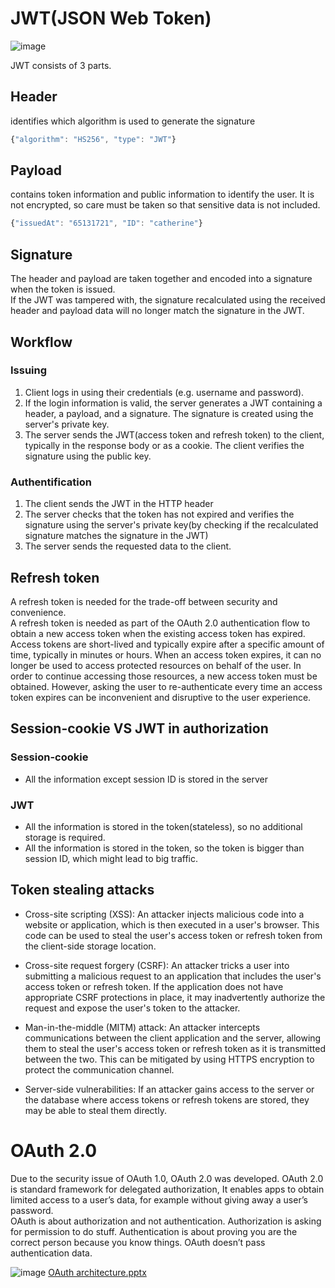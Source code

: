 # JWT(JSON Web Token)
![image](https://user-images.githubusercontent.com/67142421/183502457-7ba21a27-068e-4421-9670-e1f1736208ca.png)

JWT consists of 3 parts.
## Header
identifies which algorithm is used to generate the signature
~~~javascript
{"algorithm": "HS256", "type": "JWT"}
~~~
## Payload
contains token information and public information to identify the user. It is not encrypted, so care must be taken so that sensitive data is not included.
~~~javascript
{"issuedAt": "65131721", "ID": "catherine"}
~~~
## Signature
The header and payload are taken together and encoded into a signature when the token is issued.<br>
If the JWT was tampered with, the signature recalculated using the received header and payload data will no longer match the signature in the JWT.

## Workflow
### Issuing
1. Client logs in using their credentials (e.g. username and password).
2. If the login information is valid, the server generates a JWT containing a header, a payload, and a signature. The signature is created using the server's private key.
3. The server sends the JWT(access token and refresh token) to the client, typically in the response body or as a cookie. The client verifies the signature using the public key.
### Authentification
1. The client sends the JWT in the HTTP header
2. The server checks that the token has not expired and verifies the signature using the server's private key(by checking if the recalculated signature matches the signature in the JWT)
3. The server sends the requested data to the client.

## Refresh token
A refresh token is needed for the trade-off between security and convenience.<br>
A refresh token is needed as part of the OAuth 2.0 authentication flow to obtain a new access token when the existing access token has expired. Access tokens are short-lived and typically expire after a specific amount of time, typically in minutes or hours.
When an access token expires, it can no longer be used to access protected resources on behalf of the user. In order to continue accessing those resources, a new access token must be obtained. However, asking the user to re-authenticate every time an access token expires can be inconvenient and disruptive to the user experience.

## Session-cookie VS JWT in authorization
### Session-cookie
- All the information except session ID is stored in the server
### JWT
- All the information is stored in the token(stateless), so no additional storage is required.
- All the information is stored in the token, so the token is bigger than session ID, which might lead to big traffic.

## Token stealing attacks
- Cross-site scripting (XSS): An attacker injects malicious code into a website or application, which is then executed in a user's browser. This code can be used to steal the user's access token or refresh token from the client-side storage location.

- Cross-site request forgery (CSRF): An attacker tricks a user into submitting a malicious request to an application that includes the user's access token or refresh token. If the application does not have appropriate CSRF protections in place, it may inadvertently authorize the request and expose the user's token to the attacker.

- Man-in-the-middle (MITM) attack: An attacker intercepts communications between the client application and the server, allowing them to steal the user's access token or refresh token as it is transmitted between the two. This can be mitigated by using HTTPS encryption to protect the communication channel.

- Server-side vulnerabilities: If an attacker gains access to the server or the database where access tokens or refresh tokens are stored, they may be able to steal them directly.

# OAuth 2.0
Due to the security issue of OAuth 1.0, OAuth 2.0 was developed.
OAuth 2.0 is standard framework for delegated authorization, It enables apps to obtain limited access to a user’s data, for example without giving away a user’s password.<br>
OAuth is about authorization and not authentication. Authorization is asking for permission to do stuff. Authentication is about proving you are the correct person because you know things. OAuth doesn’t pass authentication data.

![image](https://github.com/vacu9708/Fundamental-knowledge/assets/67142421/d3839134-4bc5-415c-b256-d215910c6a86)
[OAuth architecture.pptx](https://github.com/vacu9708/Fundamental-knowledge/files/11474187/OAuth.architecture.pptx)

